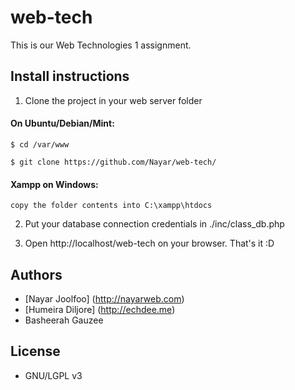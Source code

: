 web-tech
========
This is our Web Technologies 1 assignment.

Install instructions
--------------------
1. Clone the project in your web server folder

  #### On Ubuntu/Debian/Mint:

    $ cd /var/www
    
    $ git clone https://github.com/Nayar/web-tech/

  #### Xampp on Windows:

    copy the folder contents into C:\xampp\htdocs

2. Put your database connection credentials in ./inc/class_db.php

3. Open http://localhost/web-tech on your browser. That's it :D


Authors
-------
- [Nayar Joolfoo] (http://nayarweb.com)
- [Humeira Diljore] (http://echdee.me)
- Basheerah Gauzee

License
-------
- GNU/LGPL v3
